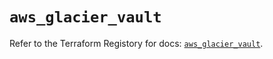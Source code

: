 # `aws_glacier_vault`

Refer to the Terraform Registory for docs: [`aws_glacier_vault`](https://registry.terraform.io/providers/hashicorp/aws/4.63.0/docs/resources/glacier_vault).
